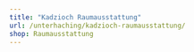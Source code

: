 ```yaml
---
title: "Kadzioch Raumausstattung"
url: /unterhaching/kadzioch-raumausstattung/
shop: Raumausstattung
---
```

